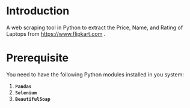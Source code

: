 # Introduction

A web scraping tool in Python to extract the Price, Name, and Rating of Laptops from https://www.flipkart.com .

# Prerequisite

You need to have the following Python modules installed in you system:

1. <strong>`Pandas`</strong>
2. <strong>`Selenium`</strong>
3. <strong>`BeautifulSoap`</strong>

